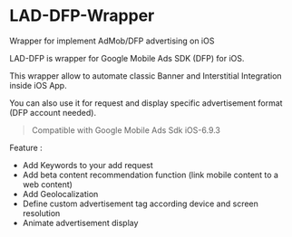 LAD-DFP-Wrapper
===============

Wrapper for implement AdMob/DFP advertising on iOS

LAD-DFP is wrapper for Google Mobile Ads SDK (DFP) for iOS.

This wrapper allow to automate classic Banner and Interstitial Integration inside iOS App.

You can also use it for request and display specific advertisement format (DFP account needed).

> Compatible with Google Mobile Ads Sdk iOS-6.9.3


Feature : 

* Add Keywords to your add request
* Add beta content recommendation function (link mobile content to a web content)
* Add Geolocalization 
* Define custom advertisement tag according device and screen resolution
* Animate advertisement display

